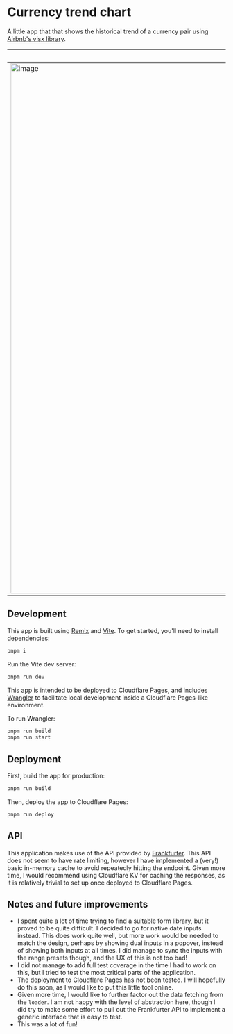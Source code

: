 # Currency trend chart

A little app that that shows the historical trend of a currency pair using [Airbnb's visx library](https://airbnb.io/visx).

| Wide viewport | Narrow viewport |
| ------------- | -------------- |
| <img width="1221" alt="image" src="https://github.com/Jayphen/currencies/assets/329184/53d5555a-71bb-4dfe-a009-4be8ef91d02a"> | <img width="565" alt="image" src="https://github.com/Jayphen/currencies/assets/329184/a9573d73-c063-4d82-a652-a9c764ad5755"> |

## Development

This app is built using [Remix][remix] and [Vite][vite]. To get started, you'll need to install dependencies:

```sh
pnpm i
```

Run the Vite dev server:

```sh
pnpm run dev
```

This app is intended to be deployed to Cloudflare Pages, and includes [Wrangler][wrangler] to facilitate local development inside a Cloudflare Pages-like environment.

To run Wrangler:

```sh
pnpm run build
pnpm run start
```

## Deployment

First, build the app for production:

```sh
pnpm run build
```

Then, deploy the app to Cloudflare Pages:

```sh
pnpm run deploy
```

## API

This application makes use of the API provided by [Frankfurter][api]. This API does not seem to have rate limiting, however I have implemented a (very!) basic in-memory cache to avoid repeatedly hitting the endpoint. Given more time, I would recommend using Cloudflare KV for caching the responses, as it is relatively trivial to set up once deployed to Cloudflare Pages.

## Notes and future improvements

* I spent quite a lot of time trying to find a suitable form library, but it proved to be quite difficult. I decided to go for native date inputs instead. This does work quite well, but more work would be needed to match the design, perhaps by showing dual inputs in a popover, instead of showing both inputs at all times. I did manage to sync the inputs with the range presets though, and the UX of this is not too bad!
* I did not manage to add full test coverage in the time I had to work on this, but I tried to test the most critical parts of the application.
* The deployment to Cloudflare Pages has not been tested. I will hopefully do this soon, as I would like to put this little tool online.
* Given more time, I would like to further factor out the data fetching from the `loader`. I am not happy with the level of abstraction here, though I did try to make some effort to pull out the Frankfurter API to implement a generic interface that is easy to test.
* This was a lot of fun!



[bindings]: https://developers.cloudflare.com/pages/functions/bindings/
[remix]: https://remix.run/docs/en/main
[vite]: https://vitejs.dev/
[wrangler]: https://developers.cloudflare.com/workers/wrangler/
[api]: https://www.frankfurter.app/

